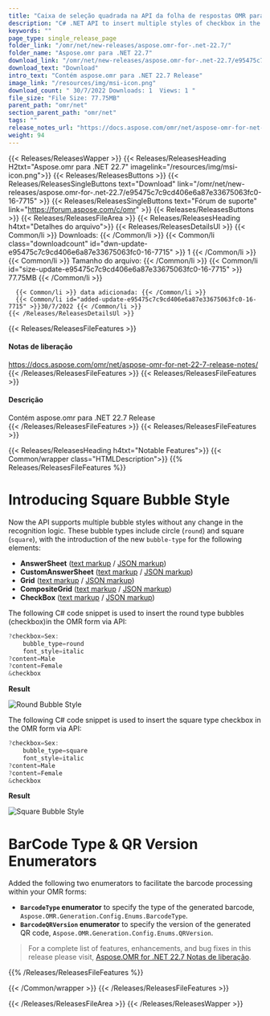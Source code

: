 ```yaml
---
title: "Caixa de seleção quadrada na API da folha de respostas OMR para C#, APPS ASP.NET"
description: "C# .NET API to insert multiple styles of checkbox in the printable OMR forms. Add round checkbox or square checkbox. Barcode type & QR Code version enumerators."
keywords: ""
page_type: single_release_page
folder_link: "/omr/net/new-releases/aspose.omr-for-.net-22.7/"
folder_name: "Aspose.omr para .NET 22.7"
download_link: "/omr/net/new-releases/aspose.omr-for-.net-22.7/e95475c7c9cd406e6a87e33675063fc0-16-7715"
download_text: "Download"
intro_text: "Contém aspose.omr para .NET 22.7 Release"
image_link: "/resources/img/msi-icon.png"
download_count: " 30/7/2022 Downloads: 1  Views: 1 "
file_size: "File Size: 77.75MB"
parent_path: "omr/net"
section_parent_path: "omr/net"
tags: ""
release_notes_url: "https://docs.aspose.com/omr/net/aspose-omr-for-net-22-7-release-notes/"
weight: 94
---
```


{{< Releases/ReleasesWapper >}}
  {{< Releases/ReleasesHeading H2txt="Aspose.omr para .NET 22.7" imagelink="/resources/img/msi-icon.png">}}
  {{< Releases/ReleasesButtons >}}
    {{< Releases/ReleasesSingleButtons text="Download" link="/omr/net/new-releases/aspose.omr-for-.net-22.7/e95475c7c9cd406e6a87e33675063fc0-16-7715" >}}
    {{< Releases/ReleasesSingleButtons text="Fórum de suporte" link="https://forum.aspose.com/c/omr" >}}
  {{< Releases/ReleasesButtons >}}
  {{< Releases/ReleasesFileArea >}}
    {{< Releases/ReleasesHeading h4txt="Detalhes do arquivo">}}
    {{< Releases/ReleasesDetailsUl >}}
      {{< Common/li >}} Downloads: {{< /Common/li >}}
      {{< Common/li class="downloadcount" id="dwn-update-e95475c7c9cd406e6a87e33675063fc0-16-7715" >}} 1 {{< /Common/li >}}
      {{< Common/li >}} Tamanho do arquivo: {{< /Common/li >}}
      {{< Common/li id="size-update-e95475c7c9cd406e6a87e33675063fc0-16-7715" >}} 77.75MB {{< /Common/li >}}

      {{< Common/li >}} data adicionada: {{< /Common/li >}}
      {{< Common/li id="added-update-e95475c7c9cd406e6a87e33675063fc0-16-7715" >}}30/7/2022 {{< /Common/li >}}
    {{< /Releases/ReleasesDetailsUl >}}

  {{< Releases/ReleasesFileFeatures >}}
      <h4>Notas de liberação</h4><div><a href='https://docs.aspose.com/omr/net/aspose-omr-for-net-22-7-release-notes/'>https://docs.aspose.com/omr/net/aspose-omr-for-net-22-7-release-notes/</a></div>
  {{< /Releases/ReleasesFileFeatures >}}
  {{< Releases/ReleasesFileFeatures >}}
      <h4>Descrição</h4><div class="HTMLDescription">Contém aspose.omr para .NET 22.7 Release</div>
  {{< /Releases/ReleasesFileFeatures >}}
  {{< Releases/ReleasesFileFeatures >}}

{{< Releases/ReleasesHeading h4txt="Notable Features">}}
{{< Common/wrapper class="HTMLDescription">}}
{{% Releases/ReleasesFileFeatures %}}

# Introducing Square Bubble Style

Now the API supports multiple bubble styles without any change in the recognition logic. These bubble types include circle (`round`) and square (`square`), with the introduction of the new `bubble-type` for the following elements:

- **AnswerSheet** ([text markup](https://docs.aspose.com/omr/net/txt-markup/answer_sheet/) / [JSON markup](https://docs.aspose.com/omr/net/json-markup/answersheet/))
- **CustomAnswerSheet** ([text markup](https://docs.aspose.com/omr/net/txt-markup/custom_answer_sheet/) / [JSON markup](https://docs.aspose.com/omr/net/json-markup/customanswersheet/))
- **Grid** ([text markup](https://docs.aspose.com/omr/net/txt-markup/grid/) / [JSON markup](https://docs.aspose.com/omr/net/json-markup/grid/))
- **CompositeGrid** ([text markup](https://docs.aspose.com/omr/net/txt-markup/composite_grid/) / [JSON markup](https://docs.aspose.com/omr/net/json-markup/compositegrid/))
- **CheckBox** ([text markup](https://docs.aspose.com/omr/net/txt-markup/checkbox/) / [JSON markup](https://docs.aspose.com/omr/net/json-markup/checkbox/))

The following C# code snippet is used to insert the round type bubbles (checkbox)in the OMR form via API:

```csharp
?checkbox=Sex:
	bubble_type=round
	font_style=italic
?content=Male
?content=Female
&checkbox
```

**Result**

![Round Bubble Style](https://docs.aspose.com/omr/net/aspose-omr-for-net-22-7-release-notes/checkbox-round.png)

The following C# code snippet is used to insert the square type checkbox in the OMR form via API:

```csharp
?checkbox=Sex:
	bubble_type=square
	font_style=italic
?content=Male
?content=Female
&checkbox
```

**Result**

![Square Bubble Style](https://docs.aspose.com/omr/net/aspose-omr-for-net-22-7-release-notes/checkbox-square.png)

# BarCode Type & QR Version Enumerators

Added the following two enumerators to facilitate the barcode processing within your OMR forms:

- **`BarcodeType` enumerator** to specify the type of the generated barcode, `Aspose.OMR.Generation.Config.Enums.BarcodeType`.
- **`BarcodeQRVersion` enumerator** to specify the version of the generated QR code, `Aspose.OMR.Generation.Config.Enums.QRVersion`.

> For a complete list of features, enhancements, and bug fixes in this release please visit, [Aspose.OMR for .NET 22.7 Notas de liberação](https://docs.aspose.com/omr/net/aspose-omr-for-net-22-7-release-notes/).

{{% /Releases/ReleasesFileFeatures %}}

{{< /Common/wrapper >}}
{{< /Releases/ReleasesFileFeatures >}}

{{< /Releases/ReleasesFileArea >}}
{{< /Releases/ReleasesWapper >}}

